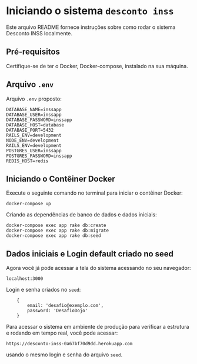 # Iniciando o sistema `desconto inss`

Este arquivo README fornece instruções sobre como rodar o sistema Desconto INSS localmente.

## Pré-requisitos

Certifique-se de ter o Docker, Docker-compose, instalado na sua máquina.

## Arquivo `.env`

Arquivo `.env` proposto:

```
DATABASE_NAME=inssapp
DATABASE_USER=inssapp
DATABASE_PASSWORD=inssapp
DATABASE_HOST=database
DATABASE_PORT=5432
RAILS_ENV=development
NODE_ENV=development
RAILS_ENV=development
POSTGRES_USER=inssapp
POSTGRES_PASSWORD=inssapp
REDIS_HOST=redis
```

## Iniciando o Contêiner Docker

Execute o seguinte comando no terminal para iniciar o contêiner Docker:

```
docker-compose up
```

Criando as dependências de banco de dados e dados iniciais:

```
docker-compose exec app rake db:create
docker-compose exec app rake db:migrate
docker-compose exec app rake db:seed
```

## Dados iniciais e Login default criado no seed

Agora você já pode acessar a tela do sistema acessando no seu navegador:

```
localhost:3000
```

Login e senha criados no `seed`:

```
	{
		email: 'desafio@exemplo.com',
		password: 'DesafioDojo'
	}
```

Para acessar o sistema em ambiente de produção para verificar a estrutura e rodando em tempo real, você pode acessar:

`https://desconto-inss-0a67bf70d9dd.herokuapp.com`

usando o mesmo login e senha do arquivo `seed`.
